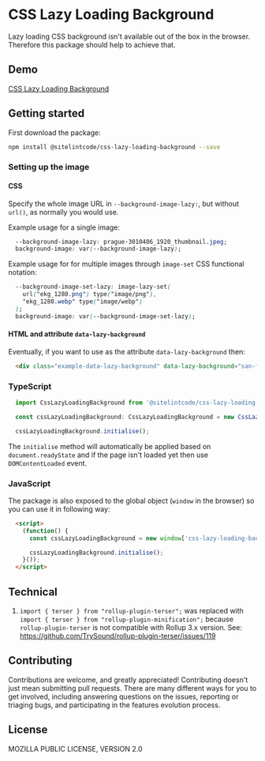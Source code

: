 # CSS Lazy Loading Background

Lazy loading CSS background isn't available out of the box in the browser. Therefore this package should help to achieve that.

## Demo

[CSS Lazy Loading Background](https://www.sitelint.com/lab/css-background-lazy-loading/)

## Getting started

First download the package:

```bash
npm install @sitelintcode/css-lazy-loading-background --save
```

### Setting up the image

#### CSS

Specify the whole image URL in `--background-image-lazy:`, but without `url()`, as normally you would use.


Example usage for a single image:

```CSS
  --background-image-lazy: prague-3010406_1920_thumbnail.jpeg;
  background-image: var(--background-image-lazy);
```

Example usage for for multiple images through `image-set` CSS functional notation:

```CSS
  --background-image-set-lazy: image-lazy-set(
    url("ekg_1280.png") type("image/png"),
    "ekg_1280.webp" type("image/webp")
  );
  background-image: var(--background-image-set-lazy);
```

#### HTML and attribute `data-lazy-background`

Eventually, if you want to use as the attribute `data-lazy-background` then:

```HTML
  <div class="example-data-lazy-background" data-lazy-background="san-francisco-panorama.jpg"></div>
```

### TypeScript

```TypeScript
  import CssLazyLoadingBackground from '@sitelintcode/css-lazy-loading-background';

  const cssLazyLoadingBackground: CssLazyLoadingBackground = new CssLazyLoadingBackground();

  cssLazyLoadingBackground.initialise();
```

The `initialise` method will automatically be applied based on `document.readyState` and if the page isn't loaded yet then use `DOMContentLoaded` event.

### JavaScript

The package is also exposed to the global object (`window` in the browser) so you can use it in following way:

```HTML
  <script>
    (function() {
      const cssLazyLoadingBackground = new window['css-lazy-loading-background'].CssLazyLoadingBackground();

      cssLazyLoadingBackground.initialise();
    }());
  </script>
```

## Technical

1. `import { terser } from "rollup-plugin-terser";` was replaced with  `import { terser } from "rollup-plugin-minification";` because `rollup-plugin-terser` is not compatible with Rollup 3.x version. See: https://github.com/TrySound/rollup-plugin-terser/issues/119

## Contributing

Contributions are welcome, and greatly appreciated! Contributing doesn't just mean submitting pull requests. There are many different ways for you to get involved, including answering questions on the issues, reporting or triaging bugs, and participating in the features evolution process.

## License

MOZILLA PUBLIC LICENSE, VERSION 2.0
